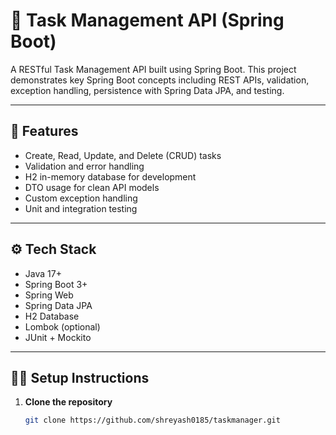 # 📝 Task Management API (Spring Boot)

A RESTful Task Management API built using Spring Boot. This project demonstrates key Spring Boot concepts including REST APIs, validation, exception handling, persistence with Spring Data JPA, and testing.

---

## 🚀 Features

- Create, Read, Update, and Delete (CRUD) tasks
- Validation and error handling
- H2 in-memory database for development
- DTO usage for clean API models
- Custom exception handling
- Unit and integration testing

---

## ⚙️ Tech Stack

- Java 17+
- Spring Boot 3+
- Spring Web
- Spring Data JPA
- H2 Database
- Lombok (optional)
- JUnit + Mockito

---

## 🧑‍💻 Setup Instructions

1. **Clone the repository**
   ```bash
   git clone https://github.com/shreyash0185/taskmanager.git
